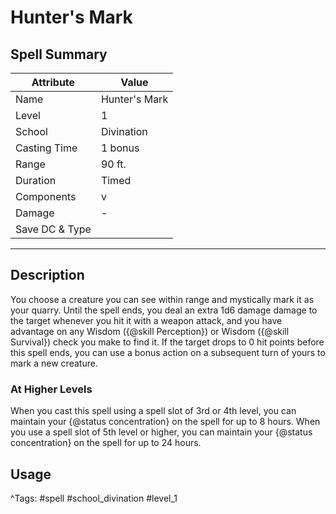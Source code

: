 # Hunter's Mark

## Spell Summary

| Attribute        | Value                  |
|------------------|------------------------|
| Name             | Hunter's Mark                 |
| Level            | 1                |
| School           | Divination          |
| Casting Time     | 1 bonus              |
| Range            | 90 ft.            |
| Duration         | Timed             |
| Components       | v             |
| Damage           | -               |
| Save DC & Type   |              |

---

## Description

You choose a creature you can see within range and mystically mark it as your quarry. Until the spell ends, you deal an extra 1d6 damage damage to the target whenever you hit it with a weapon attack, and you have advantage on any Wisdom ({@skill Perception}) or Wisdom ({@skill Survival}) check you make to find it. If the target drops to 0 hit points before this spell ends, you can use a bonus action on a subsequent turn of yours to mark a new creature.

### At Higher Levels
When you cast this spell using a spell slot of 3rd or 4th level, you can maintain your {@status concentration} on the spell for up to 8 hours. When you use a spell slot of 5th level or higher, you can maintain your {@status concentration} on the spell for up to 24 hours.

## Usage


^Tags: #spell #school_divination #level_1